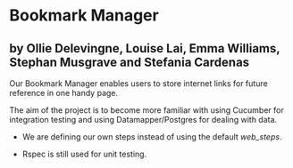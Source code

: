 Bookmark Manager
===
by Ollie Delevingne, Louise Lai, Emma Williams, Stephan Musgrave and Stefania Cardenas
---
Our Bookmark Manager enables users to store internet links for future reference in one handy page. 

The aim of the project is to become more familiar with using Cucumber for integration testing and using Datamapper/Postgres for dealing with data.

* We are defining our own steps instead of using the default *web_steps*.

* Rspec is still used for unit testing.